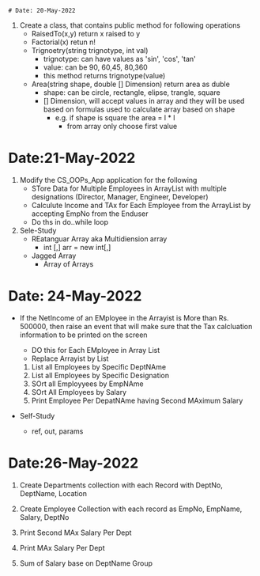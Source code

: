 	# Date: 20-May-2022

1. Create a class, that contains public method for following operations
	- RaisedTo(x,y) return x raised to y
	- Factorial(x) retun n!
	- Trignoetry(string trignotype, int val)
		- trignotype: can have values as 'sin', 'cos', 'tan'
		- value: can be 90, 60,45, 80,360
		- this method returns trignotype(value)
	- Area(string shape, double [] Dimension) return area as duble
		- shape: can be circle, rectangle, elipse, trangle, square
		- [] Dimension, will accept values in array and they will be used based on formulas used to calculate array based on shape
			- e.g. if shape is square the area = l * l
				- from array only choose first value

# Date:21-May-2022

1. Modify the CS_OOPs_App application for the following
	- STore Data for Multiple Employees in ArrayList with multiple designations (Director, Manager, Engineer, Developer)
	- Calculute Income and TAx for Each Employee from the ArrayList by accepting EmpNo from the Enduser
	- Do ths in do..while loop
2. Sele-Study
	- REatanguar Array aka Multidiension array
		- int [,] arr = new int[,] 
	- Jagged Array
		- Array of Arrays


# Date: 24-May-2022
- If the NetIncome of an EMployee in the Arrayist is More than Rs. 500000, then raise an event that will make sure that the Tax calcluation information to be printed on the screen 
	- DO this for Each EMployee in Array List
	- Replace Arrayist by List<Employee>
	1. List all Employees by Specific DeptNAme
	2. List all Employees by Specific Designation
	3. SOrt all Employyees by EmpNAme 
	4. SOrt All Employees by Salary
	5. Print Employee Per DepatNAme having Second MAximum Salary

- Self-Study
	- ref, out, params

# Date:26-May-2022
1. Create Departments collection with each Record with DeptNo, DeptName, Location
2. Create Employee Collection with each record as EmpNo, EmpName, Salary, DeptNo

1. Print Second MAx Salary Per Dept
2. Print MAx Salary Per Dept
3. Sum of Salary base on DeptName Group
